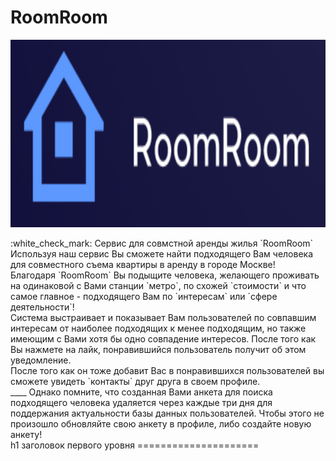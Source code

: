 # RoomRoom
 <p align="center">
<img src="/RoomRoomImg.gif" width="750px" height="300px"/></p>
:white_check_mark: Сервис для совмстной аренды жилья `RoomRoom`  <br/>
Используя наш сервис Вы сможете найти подходящего Вам человека для совместного съема квартиры в аренду в городе Москве!<br/>
Благодаря `RoomRoom` Вы подыщите человека, желающего проживать на одинаковой с Вами станции `метро`, по схожей `стоимости` и что самое главное - подходящего Вам по `интересам` или `сфере деятельности`! <br/>
Система выстраивает и  показывает Вам пользователей по совпавшим интересам от наиболее подходящих к менее подходящим, но также имеющим с Вами хотя бы одно совпадение интересов. После того как Вы нажмете на лайк, понравившийся пользователь получит об этом уведомление. <br/>
После того как он тоже добавит Вас в понравившихся пользователей вы сможете увидеть `контакты` друг друга в своем профиле.<br/>
____
Однако помните, что созданная Вами анкета для поиска подходящего человека удаляется через каждые три дня для поддержания актуальности базы данных пользователей. Чтобы этого не произошло обновляйте свою анкету в профиле, либо создайте новую анкету!<br/>
h1 заголовок первого уровня
=====================
